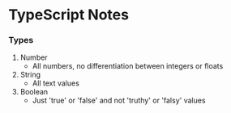 # TypeScript Notes

### Types

1. Number
   - All numbers, no differentiation between integers or floats
2. String
   - All text values
3. Boolean
   - Just 'true' or 'false' and not 'truthy' or 'falsy' values
